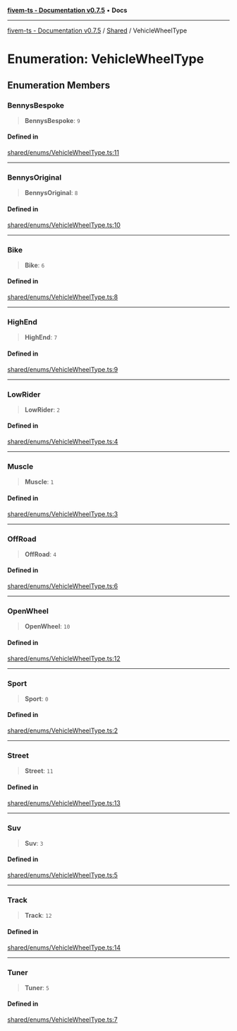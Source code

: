 [**fivem-ts - Documentation v0.7.5**](../../../README.md) • **Docs**

***

[fivem-ts - Documentation v0.7.5](../../../README.md) / [Shared](../README.md) / VehicleWheelType

# Enumeration: VehicleWheelType

## Enumeration Members

### BennysBespoke

> **BennysBespoke**: `9`

#### Defined in

[shared/enums/VehicleWheelType.ts:11](https://github.com/Purpose-Dev/fivem-ts/blob/main/src/shared/enums/VehicleWheelType.ts#L11)

***

### BennysOriginal

> **BennysOriginal**: `8`

#### Defined in

[shared/enums/VehicleWheelType.ts:10](https://github.com/Purpose-Dev/fivem-ts/blob/main/src/shared/enums/VehicleWheelType.ts#L10)

***

### Bike

> **Bike**: `6`

#### Defined in

[shared/enums/VehicleWheelType.ts:8](https://github.com/Purpose-Dev/fivem-ts/blob/main/src/shared/enums/VehicleWheelType.ts#L8)

***

### HighEnd

> **HighEnd**: `7`

#### Defined in

[shared/enums/VehicleWheelType.ts:9](https://github.com/Purpose-Dev/fivem-ts/blob/main/src/shared/enums/VehicleWheelType.ts#L9)

***

### LowRider

> **LowRider**: `2`

#### Defined in

[shared/enums/VehicleWheelType.ts:4](https://github.com/Purpose-Dev/fivem-ts/blob/main/src/shared/enums/VehicleWheelType.ts#L4)

***

### Muscle

> **Muscle**: `1`

#### Defined in

[shared/enums/VehicleWheelType.ts:3](https://github.com/Purpose-Dev/fivem-ts/blob/main/src/shared/enums/VehicleWheelType.ts#L3)

***

### OffRoad

> **OffRoad**: `4`

#### Defined in

[shared/enums/VehicleWheelType.ts:6](https://github.com/Purpose-Dev/fivem-ts/blob/main/src/shared/enums/VehicleWheelType.ts#L6)

***

### OpenWheel

> **OpenWheel**: `10`

#### Defined in

[shared/enums/VehicleWheelType.ts:12](https://github.com/Purpose-Dev/fivem-ts/blob/main/src/shared/enums/VehicleWheelType.ts#L12)

***

### Sport

> **Sport**: `0`

#### Defined in

[shared/enums/VehicleWheelType.ts:2](https://github.com/Purpose-Dev/fivem-ts/blob/main/src/shared/enums/VehicleWheelType.ts#L2)

***

### Street

> **Street**: `11`

#### Defined in

[shared/enums/VehicleWheelType.ts:13](https://github.com/Purpose-Dev/fivem-ts/blob/main/src/shared/enums/VehicleWheelType.ts#L13)

***

### Suv

> **Suv**: `3`

#### Defined in

[shared/enums/VehicleWheelType.ts:5](https://github.com/Purpose-Dev/fivem-ts/blob/main/src/shared/enums/VehicleWheelType.ts#L5)

***

### Track

> **Track**: `12`

#### Defined in

[shared/enums/VehicleWheelType.ts:14](https://github.com/Purpose-Dev/fivem-ts/blob/main/src/shared/enums/VehicleWheelType.ts#L14)

***

### Tuner

> **Tuner**: `5`

#### Defined in

[shared/enums/VehicleWheelType.ts:7](https://github.com/Purpose-Dev/fivem-ts/blob/main/src/shared/enums/VehicleWheelType.ts#L7)
